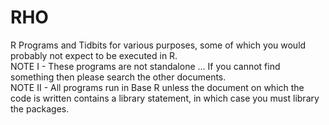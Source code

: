 # RHO
R Programs and Tidbits for various purposes, some of which you would probably not expect to be executed in R.<br/>
NOTE I - These programs are not standalone ... If you cannot find something then please search the other documents.<br/>
NOTE II - All programs run in Base R unless the document on which the code is written contains a library statement, in which case you must library the packages.

